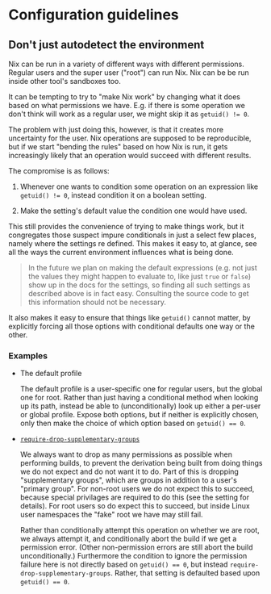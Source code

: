 # Configuration guidelines

## Don't just autodetect the environment

Nix can be run in a variety of different ways with different permissions.
Regular users and the super user ("root") can run Nix.
Nix can be be run inside other tool's sandboxes too.

It can be tempting to try to "make Nix work" by changing what it does based on what permissions we have.
E.g. if there is some operation we don't think will work as a regular user, we might skip it as `getuid() != 0`.

The problem with just doing this, however, is that it creates more uncertainty for the user.
Nix operations are supposed to be reproducible, but if we start "bending the rules" based on how Nix is run, it gets increasingly likely that an operation would succeed with different results.

The compromise is as follows:

1. Whenever one wants to condition some operation on an expression like `getuid() != 0`, instead condition it on a boolean setting.

2. Make the setting's default value the condition one would have used.

This still provides the convenience of trying to make things work, but it congregates those suspect impure conditionals in just a select few places, namely where the settings re defined.
This makes it easy to, at glance, see all the ways the current environment influences what is being done.

> In the future we plan on making the default expressions (e.g. not just the values they might happen to evaluate to, like just `true` or `false`) show up in the docs for the settings, so finding all such settings as described above is in fact easy.
> Consulting the source code to get this information should not be necessary.

It also makes it easy to ensure that things like `getuid()` cannot matter, by explicitly forcing all those options with conditional defaults one way or the other.

### Examples

- The default profile

  The default profile is a user-specific one for regular users, but the global one for root.
  Rather than just having a conditional method when looking up its path, instead be able to (unconditionally) look up either a per-user or global profile.
  Expose both options, but if neither is explicitly chosen, only then make the choice of which option based on `getuid() == 0`.

- [`require-drop-supplementary-groups`](@docroot@/command-ref/conf-file.md#conf-require-drop-supplementary-groups)

  We always want to drop as many permissions as possible when performing builds, to prevent the derivation being built from doing things we do not expect and do not want it to do.
  Part of this is dropping "supplementary groups", which are groups in addition to a user's "primary group".
  For non-root users we do not expect this to succeed, because special privilages are required to do this (see the setting for details).
  For root users so do expect this to succeed, but inside Linux user namespaces the "fake" root we have may still fail.

  Rather than conditionally attempt this operation on whether we are root, we always attempt it, and conditionally abort the build if we get a permission error.
  (Other non-permission errors are still abort the build unconditionally.)
  Furthermore the condition to ignore the permission failure here is not directly based on `getuid() == 0`, but instead `require-drop-supplementary-groups`.
  Rather, that setting is defaulted based upon `getuid() == 0`.
